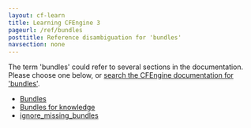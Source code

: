 ```yaml
---
layout: cf-learn
title: Learning CFEngine 3
pageurl: /ref/bundles
posttitle: Reference disambiguation for 'bundles'
navsection: none
---
```


The term 'bundles' could refer to several sections in the documentation. Please choose one below, or
[search the CFEngine documentation for 'bundles'](http://cfengine.com/docs/3.5/search.html?q=bundles).

- [Bundles](http://cfengine.com/docs/3.5/manuals-language-concepts-bundles.html#bundles)
- [Bundles for knowledge](http://cfengine.com/docs/3.5/reference-components-bundles-for-knowledge.html#bundles-for-knowledge)
- [ignore_missing_bundles](http://cfengine.com/docs/3.5/reference-components.html#ignore_missing_bundles)
